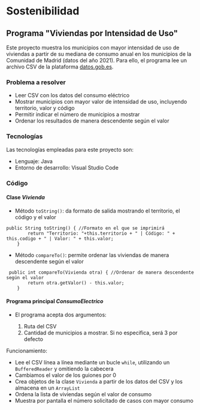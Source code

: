 # Sostenibilidad

## Programa "Viviendas por Intensidad de Uso"
Este proyecto muestra los municipios con mayor intensidad de uso de viviendas a partir de su mediana de consumo anual en los municipios de la Comunidad de Madrid (datos del año 2021). Para ello, el programa lee un archivo CSV de la plataforma [datos.gob.es](https://datos.gob.es/es/).

### Problema a resolver
- Leer CSV con los datos del consumo eléctrico
- Mostrar municipios con mayor valor de intensidad de uso, incluyendo territorio, valor y código
- Permitir indicar el número de municipios a mostrar
- Ordenar los resultados de manera descendente según el valor

### Tecnologías
Las tecnologías empleadas para este proyecto son:
- Lenguaje: Java
- Entorno de desarrollo: Visual Studio Code

### Código
#### Clase _Vivienda_
- Método `toString()`: da formato de salida mostrando el territorio, el código y el valor
~~~
public String toString() { //Formato en el que se imprimirá
        return "Territorio: "+this.territorio + " | Código: " + this.codigo + " | Valor: " + this.valor;
    }
~~~
- Método `compareTo()`: permite ordenar las viviendas de manera descendente según el valor
~~~
 public int compareTo(Vivienda otra) { //Ordenar de manera descendente según el valor
        return otra.getValor() - this.valor;
    }
~~~
      
#### Programa principal _ConsumoElectrico_
- El programa acepta dos argumentos:
  
  1. Ruta del CSV
  2. Cantidad de municipios a mostrar. Si no especifica, será 3 por defecto

Funcionamiento:
- Lee el CSV línea a línea mediante un bucle `while`, utilizando un `BufferedReader` y omitiendo la cabecera
- Cambiamos el valor de los guiones por 0
- Crea objetos de la clase `Vivienda` a partir de los datos del CSV y los almacena en un `ArrayList`
- Ordena la lista de viviendas según el valor de consumo
- Muestra por pantalla el número solicitado de casos con mayor consumo

